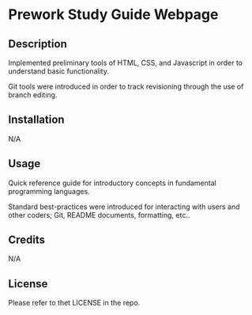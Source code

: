 # Prework Study Guide Webpage

## Description

Implemented preliminary tools of HTML, CSS, and Javascript in order to understand basic functionality.  

Git tools were introduced in order to track revisioning through the use of branch editing.

## Installation

N/A

## Usage

Quick reference guide for introductory concepts in fundamental programming languages.

Standard best-practices were introduced for interacting with users and other coders; Git, README documents, formatting, etc..

## Credits

N/A

## License

Please refer to thet LICENSE in the repo.